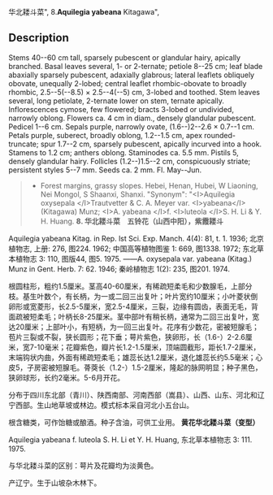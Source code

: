华北耧斗菜",
8.**Aquilegia yabeana** Kitagawa",

## Description
Stems 40--60 cm tall, sparsely pubescent or glandular hairy, apically branched. Basal leaves several, 1- or 2-ternate; petiole 8--25 cm; leaf blade abaxially sparsely pubescent, adaxially glabrous; lateral leaflets obliquely obovate, unequally 2-lobed; central leaflet rhombic-obovate to broadly rhombic, 2.5--5(--8.5) × 2.5--4(--5) cm, 3-lobed and toothed. Stem leaves several, long petiolate, 2-ternate lower on stem, ternate apically. Inflorescences cymose, few flowered; bracts 3-lobed or undivided, narrowly oblong. Flowers ca. 4 cm in diam., densely glandular pubescent. Pedicel 1--6 cm. Sepals purple, narrowly ovate, (1.6--)2--2.6 × 0.7--1 cm. Petals purple, suberect, broadly oblong, 1.2--1.5 cm, apex rounded-truncate; spur 1.7--2 cm, sparsely pubescent, apically incurved into a hook. Stamens to 1.2 cm; anthers oblong. Staminodes ca. 5.5 mm. Pistils 5, densely glandular hairy. Follicles (1.2--)1.5--2 cm, conspicuously striate; persistent styles 5--7 mm. Seeds ca. 2 mm. Fl. May--Jun.

> * Forest margins, grassy slopes. Hebei, Henan, Hubei, W Liaoning, Nei Mongol, S Shaanxi, Shanxi.
  "Synonym": "&lt;I&gt;Aquilegia oxysepala &lt;/I&gt;Trautvetter &amp; C. A. Meyer var. &lt;I&gt;yabeana&lt;/I&gt; (Kitagawa) Munz; &lt;I&gt;A. yabeana &lt;/I&gt;f. &lt;I&gt;luteola &lt;/I&gt;S. H. Li &amp; Y. H. Huang.
**8. 华北耧斗菜　五铃花（山西中阳），紫霞耧斗**

Aquilegia yabeana Kitag. in Rep. lst Sci. Exp. Manch. 4(4): 81, t. 1. 1936; 北京植物志, 上册: 276, 图224. 1962; 中国高等植物图鉴 1: 669, 图1338. 1972; 东北草本植物志 3: 110, 图版44, 图5. 1975. ——A. oxysepala var. yabeana (Kitag.) Munz in Gent. Herb. 7: 62. 1946; 秦岭植物志 1(2): 235, 图201. 1974.

根圆柱形，粗约1.5厘米。茎高40-60厘米，有稀疏短柔毛和少数腺毛，上部分枝。基生叶数个，有长柄，为一或二回三出复叶；叶片宽约10厘米；小叶菱状倒卵形或宽菱形，长2.5-5厘米，宽2.5-4厘米，三裂，边缘有圆齿，表面无毛，背面疏被短柔毛；叶柄长8-25厘米。茎中部叶有稍长柄，通常为二回三出复叶，宽达20厘米；上部叶小，有短柄，为一回三出复叶。花序有少数花，密被短腺毛；苞片三裂或不裂，狭长圆形；花下垂；萼片紫色，狭卵形，长（1.6-）2-2.6厘米，宽7-10毫米；花瓣紫色，瓣片长1.2-1.5厘米，顶端圆截形，距长1.7-2厘米，末端钩状内曲，外面有稀疏短柔毛；雄蕊长达1.2厘米，退化雄蕊长约5.5毫米；心皮5，子房密被短腺毛。蓇葖长（1.2-）1.5-2厘米，隆起的脉网明显；种子黑色，狭卵球形，长约2毫米。5-6月开花。

分布于四川东北部（青川）、陕西南部、河南西部（嵩县）、山西、山东、河北和辽宁西部。生山地草坡或林边。模式标本采自河北小五台山。

根含糖类，可作饴糖或酿酒。种子含油，可供工业用。
**黄花华北耧斗菜（变型）**

Aquilegia yabeana f. luteola S. H. Li et Y. H. Huang, 东北草本植物志 3: 111. 1975.

与华北耧斗菜的区别：萼片及花瓣均为淡黄色。

产辽宁。生于山坡杂木林下。
